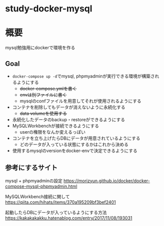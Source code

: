 # study-docker-mysql
# 概要
mysql勉強用にdockerで環境を作る

## Goal
- `docker-compose up -d`でmysql, phpmyadminが実行できる環境が構築されるようにする
    - ~~docker-compose.ymlを書く~~
    - ~~envは別ファイルに書く~~
    - mysqlのconfファイルを用意してそれが使用されるようにする
- コンテナを削除してもデータが消えないように永続化する
    - ~~data volumeを使用する~~
- 永続化したデータのbackup・restoreができるようにする
- MySQLWorkbenchが接続できるようにする
    - userの権限をなんか変えるっぽい
- コンテナを立ち上げたらDBにデータが用意されているようにする
    - どのデータが入っている状態にするかはこれから決める
- 使用するmysqlのversionをdocker-envで決定できるようにする

## 参考にするサイト
mysql + phpmyadminの設定
https://morizyun.github.io/docker/docker-compose-mysql-phpmyadmin.html

MySQLWorkbench接続に関して
https://qiita.com/hihats/items/370a195209bf3bef2401

起動したらDBにデータが入っているようにする方法
https://kakakakakku.hatenablog.com/entry/2017/11/08/193031
